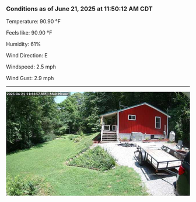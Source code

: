 ### Conditions as of June 21, 2025 at 11:50:12 AM CDT 

Temperature: 90.90 &deg;F

Feels like: 90.90 &deg;F

Humidity: 61%

Wind Direction: E

Windspeed: 2.5 mph

Wind Gust: 2.9 mph

---

<img src="./images/latest.jpeg"/>

